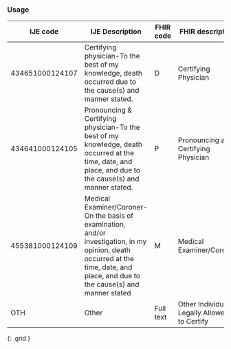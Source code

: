 ### Usage

| IJE code | IJE Description | FHIR code  |FHIR description|
| ----------------- | ------- | ---------| --------------- |
|434651000124107 | Certifying physician-To the best of my knowledge, death occurred due to the cause(s) and manner stated. | D | Certifying Physician |
|434641000124105 | Pronouncing & Certifying physician-To the best of my knowledge, death occurred at the time, date, and place, and due to the cause(s) and manner stated. | P | Pronouncing and Certifying Physician |
|455381000124109 | Medical Examiner/Coroner-On the basis of examination, and/or investigation, in my opinion, death occurred at the time, date, and place, and due to the cause(s) and manner stated | M | Medical Examiner/Coroner  |
|OTH | Other | Full text | Other Individual Legally Allowed to Certify |
{: .grid }
